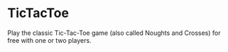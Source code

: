 # TicTacToe
Play the classic Tic-Tac-Toe game (also called Noughts and Crosses) for free with one or two players.
